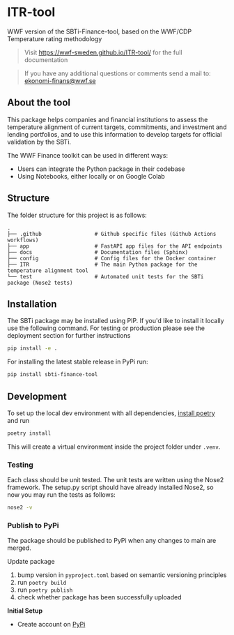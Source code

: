 # ITR-tool
WWF version of the SBTi-Finance-tool, based on the WWF/CDP Temperature rating methodology

> Visit https://wwf-sweden.github.io/ITR-tool/ for the full documentation

> If you have any additional questions or comments send a mail to: ekonomi-finans@wwf.se

## About the tool

This package helps companies and financial institutions to assess the temperature alignment of current
targets, commitments, and investment and lending portfolios, and to use this information to develop
targets for official validation by the SBTi.

The WWF Finance toolkit can be used in different ways:

- Users can integrate the Python package in their codebase
- Using Notebooks, either locally or on Google Colab

## Structure

The folder structure for this project is as follows:

    .
    ├── .github                 # Github specific files (Github Actions workflows)
    ├── app                     # FastAPI app files for the API endpoints
    ├── docs                    # Documentation files (Sphinx)
    ├── config                  # Config files for the Docker container
    ├── ITR                     # The main Python package for the temperature alignment tool
    └── test                    # Automated unit tests for the SBTi package (Nose2 tests)

## Installation

The SBTi package may be installed using PIP. If you'd like to install it locally use the following command. For testing or production please see the deployment section for further instructions

```bash
pip install -e .
```

For installing the latest stable release in PyPi run:

```bash
pip install sbti-finance-tool
```

## Development

To set up the local dev environment with all dependencies, [install poetry](https://python-poetry.org/docs/#osx--linux--bashonwindows-install-instructions) and run

```bash
poetry install
```

This will create a virtual environment inside the project folder under `.venv`.

### Testing

Each class should be unit tested. The unit tests are written using the Nose2 framework.
The setup.py script should have already installed Nose2, so now you may run the tests as follows:

```bash
nose2 -v
```

### Publish to PyPi

The package should be published to PyPi when any changes to main are merged.

Update package

1. bump version in `pyproject.toml` based on semantic versioning principles
2. run `poetry build`
3. run `poetry publish`
4. check whether package has been successfully uploaded

**Initial Setup**

- Create account on [PyPi](https://pypi.org/)

